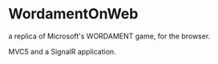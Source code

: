 WordamentOnWeb
==============

a replica of Microsoft's WORDAMENT game, for the browser.

MVC5 and a SignalR application.
